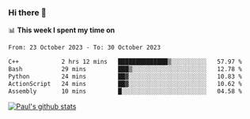 ### Hi there 👋

📊 **This week I spent my time on**
<!--START_SECTION:waka-->

```txt
From: 23 October 2023 - To: 30 October 2023

C++            2 hrs 12 mins   ██████████████▒░░░░░░░░░░   57.97 %
Bash           29 mins         ███▒░░░░░░░░░░░░░░░░░░░░░   12.78 %
Python         24 mins         ██▓░░░░░░░░░░░░░░░░░░░░░░   10.83 %
ActionScript   24 mins         ██▓░░░░░░░░░░░░░░░░░░░░░░   10.62 %
Assembly       10 mins         █░░░░░░░░░░░░░░░░░░░░░░░░   04.58 %
```

<!--END_SECTION:waka-->


[![Paul's github stats](https://github-readme-stats.vercel.app/api?username=mickeyouyou&theme=dracula&show_icons=true)](https://github.com/anuraghazra/github-readme-stats)
